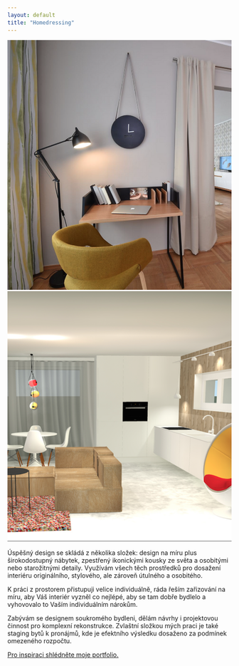 ```yaml
---
layout: default
title: "Homedressing"
---
```


<div class="home-content">
    <div class="carousel-container">
        <div class="carousel">
            <a href="#" data-lightbox="home-gallery">
                <img src="/assets/images/image1.png" alt="Home Design 1" class="active">
            </a>
            <a href="#" data-lightbox="home-gallery">
                <img src="/assets/images/image2.png" alt="Home Design 2">
            </a>
        </div>
    </div>
    <div class="home-text">
<p>Úspěšný design se skládá z několika složek: design na míru plus širokodostupný nábytek, zpestřený ikonickými kousky ze světa a osobitými nebo starožitnými detaily. Využívám všech těch prostředků pro dosažení interiéru originálního, stylového, ale zároveň útulného a osobitého.</p>

<p>K práci z prostorem přistupuji velice individuálně, ráda řeším zařizování na míru, aby Váš interiér vyzněl co nejlépé, aby se tam dobře bydlelo a vyhovovalo to Vaším individuálním nárokům.</p>

<p>Zabývám se designem soukromého bydleni, dělám návrhy i projektovou činnost pro komplexní rekonstrukce. Zvlaštní složkou mých praci je také staging bytů k pronájmů, kde je efektního výsledku dosaženo za podmínek omezeného rozpočtu.</p>
        <p><a href="/portfolio/">Pro inspiraci shlédněte moje portfolio.</a></p>
    </div>
</div>

<script>
    let images = document.querySelectorAll('.carousel img');
    let currentIndex = 0;

    function showNextImage() {
        images[currentIndex].classList.remove('active');
        currentIndex = (currentIndex + 1) % images.length;
        images[currentIndex].classList.add('active');
    }

    setInterval(showNextImage, 4000);
</script>

